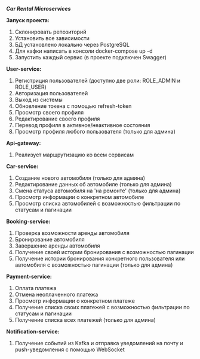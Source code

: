 ***Car Rental Microservices***


**Запуск проекта:**
1. Склонировать репозиторий
2. Установить все зависимости
3. БД установлено локально через PostgreSQL
4. Для кафки написать в консоли docker-compose up -d
5. Запустить каждый сервис (в проекте подключен Swagger)

**User-service:**
1. Регистриция пользователей (доступно две роли: ROLE_ADMIN и ROLE_USER)
2. Авторизация пользователей
3. Выход из системы
4. Обновление токена с помощью refresh-token
5. Просмотр своего профиля
6. Редактирование своего профиля
7. Перевод профиля в активное/неактивное состояния
8. Просмотр профиля любого пользователя (только для админа)

**Api-gateway:**
1. Реализует маршрутизацию ко всем сервисам

**Car-service:**
1. Создание нового автомобиля (только для админа)
2. Редактирование данных об автомобиле (только для админа)
3. Смена статуса автомобиля на 'на ремонте' (только для админа)
4. Просмотр информации о конкретном автомобиле
5. Просмотр списка автомобилей с возможностью фильтрации по статусам и пагинации

**Booking-service:**
1. Проверка возможности аренды автомобиля
2. Бронирование автомобиля
3. Завершение аренды автомобиля
4. Получение своей истории бронирования с возможностью пагинации
5. Получение истории бронирования конкретного пользователя или автомобиля с возможностью пагинации (только для админа)

**Payment-service:**
1. Оплата платежа
2. Отмена неоплаченного платежа
3. Просмотр информации о конкретном платеже
4. Получение списка своих платежей с возможностью фильтрации по статусам и пагинации
5. Получение списка всех платежей (только для админа)

**Notification-service:**
1. Получение событий из Kafka и отправка уведомлений на почту и push-уведомления с помощью WebSocket
